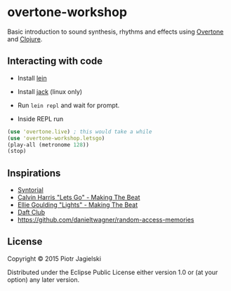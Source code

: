 # overtone-workshop

Basic introduction to sound synthesis, rhythms and effects using [Overtone](https://github.com/overtone/overtone) and [Clojure](https://github.com/clojure/clojure).

## Interacting with code

* Install [lein](https://github.com/technomancy/leiningen)

* Install [jack](https://github.com/overtone/overtone/wiki/Installing-and-starting-jack) (linux only) 

* Run `lein repl` and wait for prompt.

* Inside REPL run

```clojure
(use 'overtone.live) ; this would take a while
(use 'overtone-workshop.letsgo)
(play-all (metronome 128))
(stop)
```

## Inspirations

* [Syntorial](http://www.syntorial.com/)
* [Calvin Harris "Lets Go" - Making The Beat](https://www.youtube.com/watch?v=wtGtnshXIU0)
* [Ellie Goulding "Lights" - Making The Beat](https://www.youtube.com/watch?v=A_TiZhgQ9Fw)
* [Daft Club](http://daft.club/daftabase/?lang=en)
* https://github.com/danieltwagner/random-access-memories

## License

Copyright © 2015 Piotr Jagielski

Distributed under the Eclipse Public License either version 1.0 or (at
your option) any later version.

